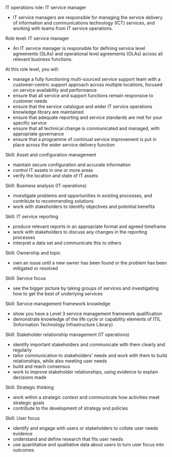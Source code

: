 IT operations role: IT service manager
- IT service managers are responsible for managing the service delivery of information and communications technology (ICT) services, and working with teams from IT service operations.

Role level: IT service manager
- An IT service manager is responsible for defining service level agreements (SLAs) and operational level agreements (OLAs) across all relevant business functions.

At this role level, you will:
- manage a fully functioning multi-sourced service support team with a customer-centric support approach across multiple locations, focused on service availability and performance
- ensure that all service and support functions remain responsive to customer needs
- ensure that the service catalogue and wider IT service operations knowledge library are maintained
- ensure that adequate reporting and service standards are met for your specific service
- ensure that all technical change is communicated and managed, with appropriate governance
- ensure that a programme of continual service improvement is put in place across the wider service delivery function

Skill: Asset and configuration management
- maintain secure configuration and accurate information
- control IT assets in one or more areas
- verify the location and state of IT assets

Skill: Business analysis (IT operations)
- investigate problems and opportunities in existing processes, and contribute to recommending solutions
- work with stakeholders to identify objectives and potential benefits

Skill: IT service reporting
- produce relevant reports in an appropriate format and agreed timeframe
- work with stakeholders to discuss any changes in the reporting processes
- interpret a data set and communicate this to others

Skill: Ownership and topic
- own an issue until a new owner has been found or the problem has been mitigated or resolved

Skill: Service focus
- see the bigger picture by taking groups of services and investigating how to get the best of underlying services

Skill: Service management framework knowledge
- show you have a Level 3 service management framework qualification
- demonstrate knowledge of the life cycle or capability elements of ITIL (Information Technology Infrastructure Library)

Skill: Stakeholder relationship management (IT operations)
- identify important stakeholders and communicate with them clearly and regularly
- tailor communication to stakeholders' needs and work with them to build relationships, while also meeting user needs
- build and reach consensus
- work to improve stakeholder relationships, using evidence to explain decisions made

Skill: Strategic thinking
- work within a strategic context and communicate how activities meet strategic goals
- contribute to the development of strategy and policies

Skill: User focus
- identify and engage with users or stakeholders to collate user needs evidence
- understand and define research that fits user needs
- use quantitative and qualitative data about users to turn user focus into outcomes